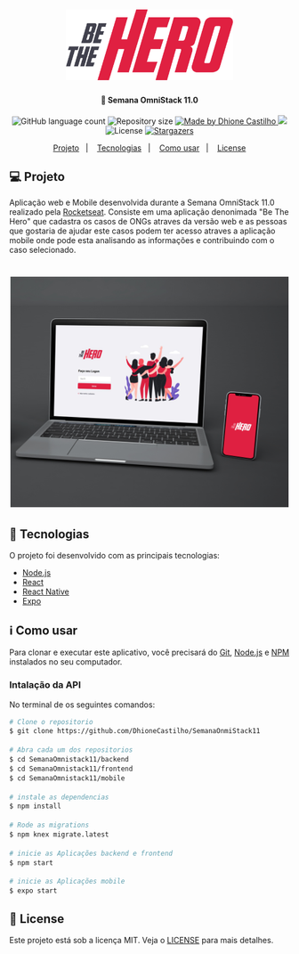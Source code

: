 <h1 align="center">
    <img alt="BeTheHero" title="#BeTheHero" src="frontend/src/assets/logo.svg" width="300px" />
</h1>

<h4 align="center"> 
	 🚀 Semana OmniStack 11.0
</h4>
<p align="center">
  <img alt="GitHub language count" src="https://img.shields.io/github/languages/count/DhioneCastilhoBarbosa/SemanaOnmiStack11?color=%2304D361">

  <img alt="Repository size" src="https://img.shields.io/github/repo-size/DhioneCastilhoBarbosa/SemanaOnmiStack11">
	
  <a href="https://www.linkedin.com/in/dhione-castilho-barbosa-45462961/">
    <img alt="Made by Dhione Castilho" src="https://img.shields.io/badge/made%20by-DhioneCastilho-%2304D361">
  </a>

<a aria-label="Completed" href="https://rocketseat.com.br">
    <img src="https://img.shields.io/badge/OmniStack-done-green?logo=data:image/png;base64,iVBORw0KGgoAAAANSUhEUgAAABAAAAAQCAMAAAAoLQ9TAAAALVBMVEVHcExxWsF0XMJzXMJxWcFsUsD///9jRrzY0u6Xh9Gsn9n39fyMecy0qd2bjNJWBT0WAAAABHRSTlMA2Do606wF2QAAAGlJREFUGJVdj1cWwCAIBLEsRU3uf9xobDH8+GZwUYi8i6ucJwrxKE+7D0G9Q4vlYqtmCSjndr4CgCgzlyFgfKfKCVO0LrPKjmiqMxGXkJwNnXskqWG+1oSM+BSwD8f29YLNjvx/OQrn+g99oQSoNmt3PgAAAABJRU5ErkJggg=="></img>
  </a>
  <img alt="License" src="https://img.shields.io/badge/license-MIT-brightgreen">
   <a href="https://github.com/DhioneCastilhoBarbosa/SemanaOnmiStack11/stargazers">
    <img alt="Stargazers" src="https://img.shields.io/github/stars/DhioneCastilhoBarbosa/SemanaOnmiStack11?style=social">
  </a>
</p>

<p align="center">
  <a href="#-Projeto">Projeto</a>&nbsp;&nbsp;&nbsp;|&nbsp;&nbsp;&nbsp;
  <a href="#rocket-Tecnologias">Tecnologias</a>&nbsp;&nbsp;&nbsp;|&nbsp;&nbsp;&nbsp;
  <a href="#-Como-usar">Como usar</a>&nbsp;&nbsp;&nbsp;|&nbsp;&nbsp;&nbsp;
  <a href="#memo-license">License</a>
</p>

## 💻 Projeto

Aplicação web e Mobile desenvolvida durante a Semana OmniStack 11.0 realizado pela [Rocketseat](https://rocketseat.com.br/). Consiste em uma aplicação denonimada "Be The Hero" que cadastra os casos de ONGs atraves da versão web e as pessoas que gostaria de ajudar este casos podem ter acesso atraves a aplicação mobile onde pode esta analisando as informações e contribuindo com o caso selecionado.

<h1 align="center">
    <img alt="Login-Page" title="Login-Page" src="frontend/src/assets/mockup.jpg" width="500px" />
</h1>


## 🚀 Tecnologias 

O projeto foi desenvolvido com as principais tecnologias:

- [Node.js](https://nodejs.org/en/) 
- [React](https://reactjs.org)
- [React Native](https://facebook.github.io/react-native/)
- [Expo](https://expo.io/)



## :information_source: Como usar

Para clonar e executar este aplicativo, você precisará do [Git](https://git-scm.com), [Node.js](https://nodejs.org/en/) e [NPM](https://docs.npmjs.com) instalados no seu computador.



### Intalação da  API

No terminal de os seguintes comandos:
```bash
# Clone o repositorio
$ git clone https://github.com/DhioneCastilho/SemanaOnmiStack11

# Abra cada um dos repositorios 
$ cd SemanaOmnistack11/backend
$ cd SemanaOmnistack11/frontend
$ cd SemanaOmnistack11/mobile

# instale as dependencias
$ npm install

# Rode as migrations
$ npm knex migrate.latest 

# inicie as Aplicações backend e frontend
$ npm start

# inicie as Aplicações mobile
$ expo start
```

## :memo: License

Este projeto está sob a licença MIT. Veja o [LICENSE](LICENSE.md) para mais detalhes.
